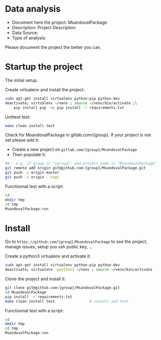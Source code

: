 # Data analysis
- Document here the project: MsandovalPackage
- Description: Project Description
- Data Source:
- Type of analysis:

Please document the project the better you can.

# Startup the project

The initial setup.

Create virtualenv and install the project:
```bash
sudo apt-get install virtualenv python-pip python-dev
deactivate; virtualenv ~/venv ; source ~/venv/bin/activate ;\
    pip install pip -U; pip install -r requirements.txt
```

Unittest test:
```bash
make clean install test
```

Check for MsandovalPackage in gitlab.com/{group}.
If your project is not set please add it:

- Create a new project on `gitlab.com/{group}/MsandovalPackage`
- Then populate it:

```bash
##   e.g. if group is "{group}" and project_name is "MsandovalPackage"
git remote add origin git@github.com:{group}/MsandovalPackage.git
git push -u origin master
git push -u origin --tags
```

Functionnal test with a script:

```bash
cd
mkdir tmp
cd tmp
MsandovalPackage-run
```

# Install

Go to `https://github.com/{group}/MsandovalPackage` to see the project, manage issues,
setup you ssh public key, ...

Create a python3 virtualenv and activate it:

```bash
sudo apt-get install virtualenv python-pip python-dev
deactivate; virtualenv -ppython3 ~/venv ; source ~/venv/bin/activate
```

Clone the project and install it:

```bash
git clone git@github.com:{group}/MsandovalPackage.git
cd MsandovalPackage
pip install -r requirements.txt
make clean install test                # install and test
```
Functionnal test with a script:

```bash
cd
mkdir tmp
cd tmp
MsandovalPackage-run
```
